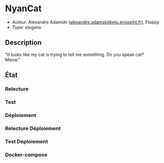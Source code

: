 # NyanCat

- Auteur: Alexandre Adamski (<alexandre.adamski@etu.enseeiht.fr>), Floppy
- Type: stegano

## Description

"It looks like my cat is trying to tell me something. Do you speak cat? Meow."

## État

### Relecture

### Test

### Déploiement

### Relecture Déploiement

### Test Déploiement

### Docker-compose
